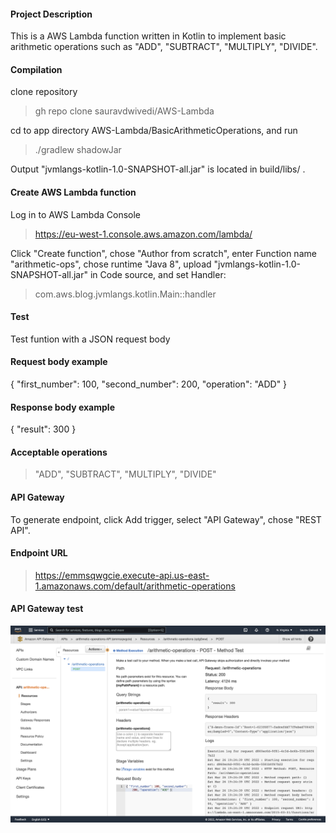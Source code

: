 #### Project Description

This is a AWS Lambda function written in Kotlin to implement basic arithmetic operations such as "ADD", "SUBTRACT", "MULTIPLY", "DIVIDE".

#### Compilation

clone repository

> gh repo clone sauravdwivedi/AWS-Lambda

cd to app directory AWS-Lambda/BasicArithmeticOperations, and run

> ./gradlew shadowJar

Output "jvmlangs-kotlin-1.0-SNAPSHOT-all.jar" is located in build/libs/ .

#### Create AWS Lambda function

Log in to AWS Lambda Console

> https://eu-west-1.console.aws.amazon.com/lambda/

Click "Create function", chose "Author from scratch", enter Function name "arithmetic-ops", chose runtime "Java 8", upload "jvmlangs-kotlin-1.0-SNAPSHOT-all.jar" in Code source, and set Handler:

> com.aws.blog.jvmlangs.kotlin.Main::handler

#### Test

Test funtion with a JSON request body

#### Request body example

{
  "first_number": 100,
  "second_number": 200,
  "operation": "ADD"
}

#### Response body example

{
  "result": 300
}

#### Acceptable operations

> "ADD", "SUBTRACT", "MULTIPLY", "DIVIDE"

#### API Gateway

To generate endpoint, click Add trigger, select "API Gateway", chose "REST API".

#### Endpoint URL

> https://emmsqwgcie.execute-api.us-east-1.amazonaws.com/default/arithmetic-operations

#### API Gateway test

![API Gateway test](API_Gateway_test.png?raw=true "Title")
